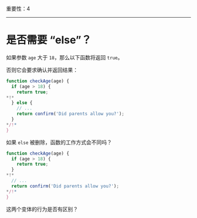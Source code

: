 重要性：4

---

# 是否需要 “else”？

如果参数 `age` 大于 `18`，那么以下函数将返回 `true`。

否则它会要求确认并返回结果：

```js
function checkAge(age) {
  if (age > 18) {
    return true;
*!*
  } else {
    // ...
    return confirm('Did parents allow you?');
  }
*/!*
}
```

如果 `else` 被删除，函数的工作方式会不同吗？

```js
function checkAge(age) {
  if (age > 18) {
    return true;
  }
*!*
  // ...
  return confirm('Did parents allow you?');
*/!*
}
```

这两个变体的行为是否有区别？
